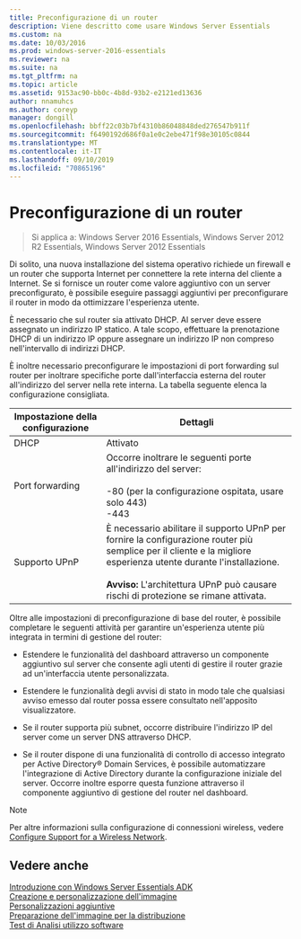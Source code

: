 ```yaml
---
title: Preconfigurazione di un router
description: Viene descritto come usare Windows Server Essentials
ms.custom: na
ms.date: 10/03/2016
ms.prod: windows-server-2016-essentials
ms.reviewer: na
ms.suite: na
ms.tgt_pltfrm: na
ms.topic: article
ms.assetid: 9153ac90-bb0c-4b8d-93b2-e2121ed13636
author: nnamuhcs
ms.author: coreyp
manager: dongill
ms.openlocfilehash: bbff22c03b7bf4310b86048848ded276547b911f
ms.sourcegitcommit: f6490192d686f0a1e0c2ebe471f98e30105c0844
ms.translationtype: MT
ms.contentlocale: it-IT
ms.lasthandoff: 09/10/2019
ms.locfileid: "70865196"
---
```

# <a name="preconfiguring-a-router"></a>Preconfigurazione di un router

>Si applica a: Windows Server 2016 Essentials, Windows Server 2012 R2 Essentials, Windows Server 2012 Essentials

Di solito, una nuova installazione del sistema operativo richiede un firewall e un router che supporta Internet per connettere la rete interna del cliente a Internet. Se si fornisce un router come valore aggiuntivo con un server preconfigurato, è possibile eseguire passaggi aggiuntivi per preconfigurare il router in modo da ottimizzare l'esperienza utente.  
  
 È necessario che sul router sia attivato DHCP. Al server deve essere assegnato un indirizzo IP statico. A tale scopo, effettuare la prenotazione DHCP di un indirizzo IP oppure assegnare un indirizzo IP non compreso nell'intervallo di indirizzi DHCP.  
  
 È inoltre necessario preconfigurare le impostazioni di port forwarding sul router per inoltrare specifiche porte dall'interfaccia esterna del router all'indirizzo del server nella rete interna. La tabella seguente elenca la configurazione consigliata.  
  
|Impostazione della configurazione|Dettagli|  
|---------------------------|-------------|  
|DHCP|Attivato|  
|Port forwarding|Occorre inoltrare le seguenti porte all'indirizzo del server:<br /><br /> -80 (per la configurazione ospitata, usare solo 443)<br />-443|  
|Supporto UPnP|È necessario abilitare il supporto UPnP per fornire la configurazione router più semplice per il cliente e la migliore esperienza utente durante l'installazione.<br /><br /> **Avviso:** L'architettura UPnP può causare rischi di protezione se rimane attivata.|  
  
 Oltre alle impostazioni di preconfigurazione di base del router, è possibile completare le seguenti attività per garantire un'esperienza utente più integrata in termini di gestione del router:  
  
-   Estendere le funzionalità del dashboard attraverso un componente aggiuntivo sul server che consente agli utenti di gestire il router grazie ad un'interfaccia utente personalizzata.  
  
-   Estendere le funzionalità degli avvisi di stato in modo tale che qualsiasi avviso emesso dal router possa essere consultato nell'apposito visualizzatore.  
  
-   Se il router supporta più subnet, occorre distribuire l'indirizzo IP del server come un server DNS attraverso DHCP.  
  
-   Se il router dispone di una funzionalità di controllo di accesso integrato per Active Directory® Domain Services, è possibile automatizzare l'integrazione di Active Directory durante la configurazione iniziale del server. Occorre inoltre esporre questa funzione attraverso il componente aggiuntivo di gestione del router nel dashboard.  
  
> [!NOTE]
>  Per altre informazioni sulla configurazione di connessioni wireless, vedere [Configure Support for a Wireless Network](Configure-Support-for-a-Wireless-Network.md).  
  
## <a name="see-also"></a>Vedere anche  
 [Introduzione con Windows Server Essentials ADK](Getting-Started-with-the-Windows-Server-Essentials-ADK.md)   
 [Creazione e personalizzazione dell'immagine](Creating-and-Customizing-the-Image.md)   
 [Personalizzazioni aggiuntive](Additional-Customizations.md)   
 [Preparazione dell'immagine per la distribuzione](Preparing-the-Image-for-Deployment.md)   
 [Test di Analisi utilizzo software](Testing-the-Customer-Experience.md)